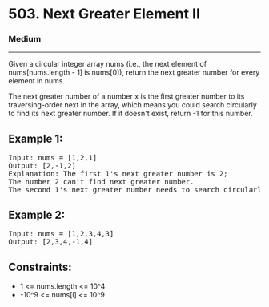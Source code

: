 # 503. Next Greater Element II

### Medium

---

Given a circular integer array nums (i.e., the next element of nums[nums.length - 1] is nums[0]), return the next greater number for every element in nums.

The next greater number of a number x is the first greater number to its traversing-order next in the array, which means you could search circularly to find its next greater number. If it doesn't exist, return -1 for this number.

## Example 1:

<pre>
Input: nums = [1,2,1]
Output: [2,-1,2]
Explanation: The first 1's next greater number is 2; 
The number 2 can't find next greater number. 
The second 1's next greater number needs to search circularly, which is also 2.
</pre>

## Example 2:

<pre>
Input: nums = [1,2,3,4,3]
Output: [2,3,4,-1,4]
</pre>

## Constraints:

- 1 <= nums.length <= 10^4
- -10^9 <= nums[i] <= 10^9
